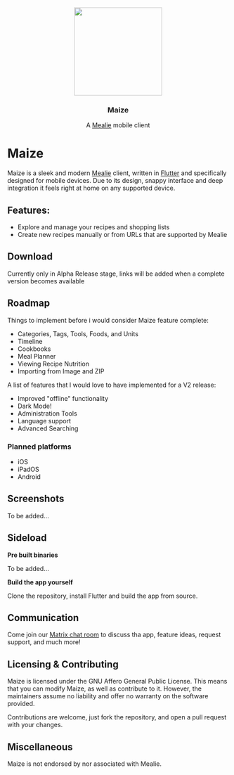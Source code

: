 <!-- PROJECT LOGO -->
<br />
<p align="center">
  <a href="https://github.com/young-hnau/maize">
<img style="width:200px;height:200px" viewBox="0 0 24 24" src="assets/maize_logo.png">
</img>
  </a>

  <h3 align="center">Maize</h3>

  <p align="center">
    A <a href="https://github.com/mealie-recipes/mealie">Mealie</a> mobile client
</p>

# Maize

Maize is a sleek and modern [Mealie](https://github.com/mealie-recipes/mealie) client, written in [Flutter](https://github.com/flutter/flutter) and specifically designed for mobile devices. Due to its design, snappy interface and deep integration it feels right at home on any supported device.

## Features:

- Explore and manage your recipes and shopping lists
- Create new recipes manually or from URLs that are supported by Mealie

## Download

Currently only in Alpha Release stage, links will be added when a complete version becomes available

## Roadmap

Things to implement before i would consider Maize feature complete:

- Categories, Tags, Tools, Foods, and Units
- Timeline
- Cookbooks
- Meal Planner
- Viewing Recipe Nutrition
- Importing from Image and ZIP

A list of features that I would love to have implemented for a V2 release:

- Improved "offline" functionality
- Dark Mode!
- Administration Tools
- Language support
- Advanced Searching

### Planned platforms

- iOS
- iPadOS
- Android

## Screenshots

To be added...

## Sideload

**Pre built binaries**

To be added...

**Build the app yourself**

Clone the repository, install Flutter and build the app from source.

## Communication

Come join our [Matrix chat room](https://matrix.to/#/#maize-chat:matrix.hnau.dev) to discuss tha app, feature ideas, request support, and much more!

## Licensing & Contributing

Maize is licensed under the GNU Affero General Public License. This means that you can modify Maize, as well as contribute to it. However, the maintainers assume no liability and offer no warranty on the software provided.

Contributions are welcome, just fork the repository, and open a pull request with your changes.

## Miscellaneous

Maize is not endorsed by nor associated with Mealie.
